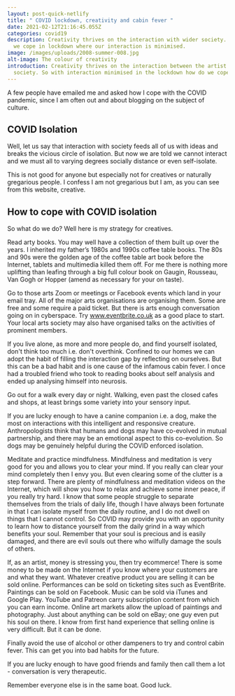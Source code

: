 ```yaml
---
layout: post-quick-netlify
title: " COVID lockdown, creativity and cabin fever "
date: 2021-02-12T21:16:45.055Z
categories: covid19
description: Creativity thrives on the interaction with wider society. So how do
  we cope in lockdown where our interaction is minimised.
image: /images/uploads/2008-summer-008.jpg
alt-image: The colour of creativity
introduction: Creativity thrives on the interaction between the artist and
  society. So with interaction minimised in the lockdown how do we cope?
---
```

A few people have emailed me and asked how I cope with the COVID pandemic, since I am often out and about blogging on the subject of culture.

## COVID Isolation

Well, let us say that interaction with society feeds all of us with ideas and breaks the vicious circle of isolation. But now we are told we cannot interact and we must all to varying degrees socially distance or even self-isolate.

This is not good for anyone but especially not for creatives or naturally gregarious people. I confess I am not gregarious but I am, as you can see from this website, creative.

## How to cope with COVID isolation

So what do we do? Well here is my strategy for creatives.

Read arty books. You may well have a collection of them built up over the years. I inherited my father’s 1980s and 1990s coffee table books. The 80s and 90s were the golden age of the coffee table art book before the Internet, tablets and multimedia killed them off. For me there is nothing more uplifting than leafing through a big full colour book on Gaugin, Rousseau, Van Gogh or Hopper (amend as necessary for your on taste).

Go to those arts Zoom or meetings or Facebook events which land in your email tray. All of the major arts organisations are organising them. Some are free and some require a paid ticket. But there is arts enough conversation going on in cyberspace. Try www.eventbrite.co.uk as a good place to start. Your local arts society may also have organised talks on the activities of prominent members. 

If you live alone, as more and more people do, and find yourself isolated, don't think too much i.e. don't overthink. Confined to our homes we can adopt the habit of filling the interaction gap by reflecting on ourselves. But this can be a bad habit and is one cause of the infamous cabin fever. I once had a troubled friend who took to reading books about self analysis and ended up analysing himself into neurosis.

Go out for a walk every day or night. Walking, even past the closed cafes and shops, at least brings some variety into your sensory input.

If you are lucky enough to have a canine companion i.e. a dog, make the most on interactions with this intelligent and responsive creature. Anthropologists think that humans and dogs may have co-evolved in mutual partnership, and there may be an emotional aspect to this co-evolution. So dogs may be genuinely helpful during the COVID enforced isolation.

Meditate and practice mindfulness. Mindfulness and meditation is very good for you and allows you to clear your mind. If you really can clear your mind completely then I envy you. But even clearing some of the clutter is a step forward. There are plenty of mindfulness and meditation videos on the Internet, which will show you how to relax and achieve some inner peace, if you really try hard. I know that some people struggle to separate themselves from the trials of daily life, though I have always been fortunate in that I can isolate myself from the daily routine, and I do not dwell on things that I cannot control. So COVID may provide you with an opportunity to learn how to distance yourself from the daily grind in a way which benefits your soul. Remember that your soul is precious and is easily damaged, and there are evil souls out there who wilfully damage the souls of others.

If, as an artist, money is stressing you, then try ecommerce! There is some money to be made on the Internet if you know where your customers are and what they want. Whatever creative product you are selling it can be sold online. Performances can be sold on ticketing sites such as EventBrite. Paintings can be sold on Facebook. Music can be sold via iTunes and Google Play. YouTube and Patreon carry subscription content from which you can earn income. Online art markets allow the upload of paintings and photography. Just about anything can be sold on eBay; one guy even put his soul on there. I know from first hand experience that selling online is very difficult. But it can be done.

Finally avoid the use of alcohol or other dampeners to try and control cabin fever. This can get you into bad habits for the future. 

If you are lucky enough to have good friends and family then call them a lot - conversation is very therapeutic.

Remember everyone else is in the same boat. Good luck.